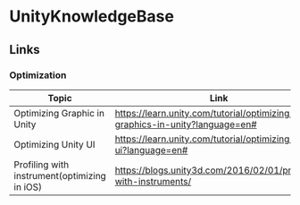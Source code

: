 # UnityKnowledgeBase

## Links

### Optimization

| Topic                                        | Link                                                         |
| -------------------------------------------- | ------------------------------------------------------------ |
| Optimizing Graphic in Unity                  | https://learn.unity.com/tutorial/optimizing-graphics-in-unity?language=en# |
| Optimizing Unity UI                          | https://learn.unity.com/tutorial/optimizing-unity-ui?language=en# |
| Profiling with instrument(optimizing in iOS) | https://blogs.unity3d.com/2016/02/01/profiling-with-instruments/ |


